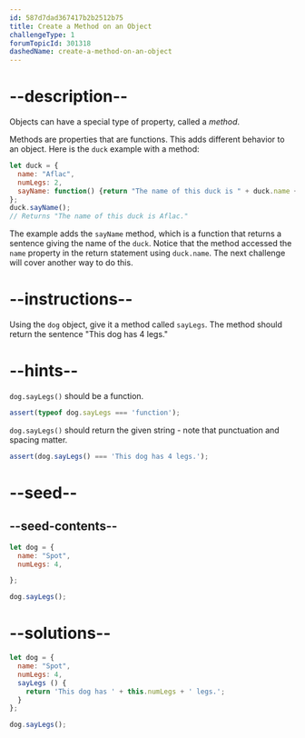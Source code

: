 ```yaml
---
id: 587d7dad367417b2b2512b75
title: Create a Method on an Object
challengeType: 1
forumTopicId: 301318
dashedName: create-a-method-on-an-object
---
```


# --description--

Objects can have a special type of property, called a <dfn>method</dfn>.

Methods are properties that are functions. This adds different behavior to an object. Here is the `duck` example with a method:

```js
let duck = {
  name: "Aflac",
  numLegs: 2,
  sayName: function() {return "The name of this duck is " + duck.name + ".";}
};
duck.sayName();
// Returns "The name of this duck is Aflac."
```

The example adds the `sayName` method, which is a function that returns a sentence giving the name of the `duck`. Notice that the method accessed the `name` property in the return statement using `duck.name`. The next challenge will cover another way to do this.

# --instructions--

Using the `dog` object, give it a method called `sayLegs`. The method should return the sentence "This dog has 4 legs."

# --hints--

`dog.sayLegs()` should be a function.

```js
assert(typeof dog.sayLegs === 'function');
```

`dog.sayLegs()` should return the given string - note that punctuation and spacing matter.

```js
assert(dog.sayLegs() === 'This dog has 4 legs.');
```

# --seed--

## --seed-contents--

```js
let dog = {
  name: "Spot",
  numLegs: 4,

};

dog.sayLegs();
```

# --solutions--

```js
let dog = {
  name: "Spot",
  numLegs: 4,
  sayLegs () {
    return 'This dog has ' + this.numLegs + ' legs.';
  }
};

dog.sayLegs();
```